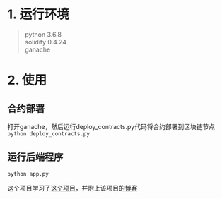 # 1. 运行环境
> python 3.6.8  
> solidity 0.4.24  
> ganache  
# 2. 使用
## 合约部署
打开ganache，然后运行deploy_contracts.py代码将合约部署到区块链节点  
```python deploy_contracts.py```

## 运行后端程序
```python app.py```


这个项目学习了[这个项目](https://github.com/NehaGhogale/basic_user_contract)，并附上该项目的[博客](https://segmentfault.com/a/1190000016188023)

